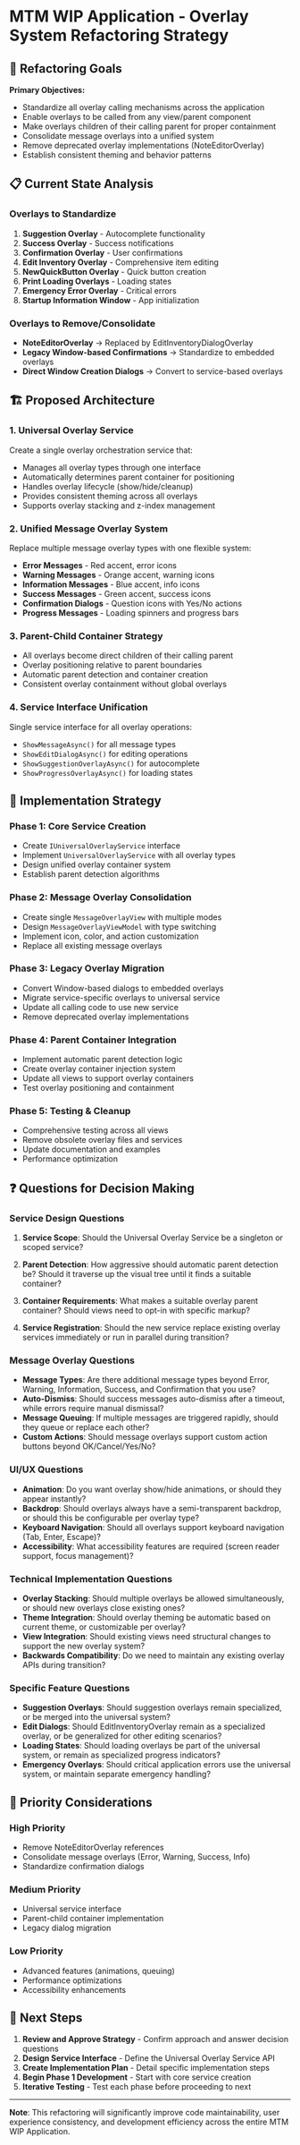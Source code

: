 # MTM WIP Application - Overlay System Refactoring Strategy

## 🎯 Refactoring Goals

**Primary Objectives:**

- Standardize all overlay calling mechanisms across the application
- Enable overlays to be called from any view/parent component
- Make overlays children of their calling parent for proper containment
- Consolidate message overlays into a unified system
- Remove deprecated overlay implementations (NoteEditorOverlay)
- Establish consistent theming and behavior patterns

## 📋 Current State Analysis

### Overlays to Standardize

1. **Suggestion Overlay** - Autocomplete functionality
2. **Success Overlay** - Success notifications  
3. **Confirmation Overlay** - User confirmations
4. **Edit Inventory Overlay** - Comprehensive item editing
5. **NewQuickButton Overlay** - Quick button creation
6. **Print Loading Overlays** - Loading states
7. **Emergency Error Overlay** - Critical errors
8. **Startup Information Window** - App initialization

### Overlays to Remove/Consolidate

- **NoteEditorOverlay** → Replaced by EditInventoryDialogOverlay
- **Legacy Window-based Confirmations** → Standardize to embedded overlays
- **Direct Window Creation Dialogs** → Convert to service-based overlays

## 🏗️ Proposed Architecture

### 1. Universal Overlay Service

Create a single overlay orchestration service that:

- Manages all overlay types through one interface
- Automatically determines parent container for positioning
- Handles overlay lifecycle (show/hide/cleanup)
- Provides consistent theming across all overlays
- Supports overlay stacking and z-index management

### 2. Unified Message Overlay System

Replace multiple message overlay types with one flexible system:

- **Error Messages** - Red accent, error icons
- **Warning Messages** - Orange accent, warning icons  
- **Information Messages** - Blue accent, info icons
- **Success Messages** - Green accent, success icons
- **Confirmation Dialogs** - Question icons with Yes/No actions
- **Progress Messages** - Loading spinners and progress bars

### 3. Parent-Child Container Strategy

- All overlays become direct children of their calling parent
- Overlay positioning relative to parent boundaries
- Automatic parent detection and container creation
- Consistent overlay containment without global overlays

### 4. Service Interface Unification

Single service interface for all overlay operations:

- `ShowMessageAsync()` for all message types
- `ShowEditDialogAsync()` for editing operations
- `ShowSuggestionOverlayAsync()` for autocomplete
- `ShowProgressOverlayAsync()` for loading states

## 🎨 Implementation Strategy

### Phase 1: Core Service Creation

- Create `IUniversalOverlayService` interface
- Implement `UniversalOverlayService` with all overlay types
- Design unified overlay container system
- Establish parent detection algorithms

### Phase 2: Message Overlay Consolidation

- Create single `MessageOverlayView` with multiple modes
- Design `MessageOverlayViewModel` with type switching
- Implement icon, color, and action customization
- Replace all existing message overlays

### Phase 3: Legacy Overlay Migration

- Convert Window-based dialogs to embedded overlays
- Migrate service-specific overlays to universal service
- Update all calling code to use new service
- Remove deprecated overlay implementations

### Phase 4: Parent Container Integration

- Implement automatic parent detection logic
- Create overlay container injection system
- Update all views to support overlay containers
- Test overlay positioning and containment

### Phase 5: Testing & Cleanup

- Comprehensive testing across all views
- Remove obsolete overlay files and services
- Update documentation and examples
- Performance optimization

## ❓ Questions for Decision Making

### Service Design Questions

1. **Service Scope**: Should the Universal Overlay Service be a singleton or scoped service?

2. **Parent Detection**: How aggressive should automatic parent detection be? Should it traverse up the visual tree until it finds a suitable container?

3. **Container Requirements**: What makes a suitable overlay parent container? Should views need to opt-in with specific markup?

4. **Service Registration**: Should the new service replace existing overlay services immediately or run in parallel during transition?

### Message Overlay Questions

- **Message Types**: Are there additional message types beyond Error, Warning, Information, Success, and Confirmation that you use?
- **Auto-Dismiss**: Should success messages auto-dismiss after a timeout, while errors require manual dismissal?
- **Message Queuing**: If multiple messages are triggered rapidly, should they queue or replace each other?
- **Custom Actions**: Should message overlays support custom action buttons beyond OK/Cancel/Yes/No?

### UI/UX Questions

- **Animation**: Do you want overlay show/hide animations, or should they appear instantly?
- **Backdrop**: Should overlays always have a semi-transparent backdrop, or should this be configurable per overlay type?
- **Keyboard Navigation**: Should all overlays support keyboard navigation (Tab, Enter, Escape)?
- **Accessibility**: What accessibility features are required (screen reader support, focus management)?

### Technical Implementation Questions

- **Overlay Stacking**: Should multiple overlays be allowed simultaneously, or should new overlays close existing ones?
- **Theme Integration**: Should overlay theming be automatic based on current theme, or customizable per overlay?
- **View Integration**: Should existing views need structural changes to support the new overlay system?
- **Backwards Compatibility**: Do we need to maintain any existing overlay APIs during transition?

### Specific Feature Questions

- **Suggestion Overlays**: Should suggestion overlays remain specialized, or be merged into the universal system?
- **Edit Dialogs**: Should EditInventoryOverlay remain as a specialized overlay, or be generalized for other editing scenarios?
- **Loading States**: Should loading overlays be part of the universal system, or remain as specialized progress indicators?
- **Emergency Overlays**: Should critical application errors use the universal system, or maintain separate emergency handling?

## 🚦 Priority Considerations

### High Priority

- Remove NoteEditorOverlay references
- Consolidate message overlays (Error, Warning, Success, Info)
- Standardize confirmation dialogs

### Medium Priority

- Universal service interface
- Parent-child container implementation
- Legacy dialog migration

### Low Priority

- Advanced features (animations, queuing)
- Performance optimizations
- Accessibility enhancements

## 📝 Next Steps

1. **Review and Approve Strategy** - Confirm approach and answer decision questions
2. **Design Service Interface** - Define the Universal Overlay Service API
3. **Create Implementation Plan** - Detail specific implementation steps
4. **Begin Phase 1 Development** - Start with core service creation
5. **Iterative Testing** - Test each phase before proceeding to next

---

**Note**: This refactoring will significantly improve code maintainability, user experience consistency, and development efficiency across the entire MTM WIP Application.
